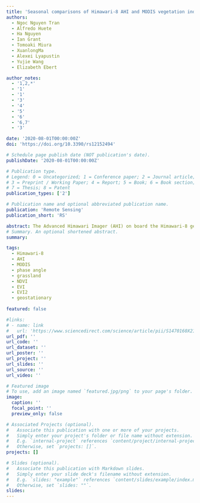 ```yaml
---
title: 'Seasonal comparisons of Himawari-8 AHI and MODIS vegetation indices over latitudinal Australian grassland sites'
authors:
  - Ngoc Nguyen Tran
  - Alfredo Huete
  - Ha Nguyen
  - Ian Grant
  - Tomoaki Miura
  - XuanlongMa
  - Alexei Lyapustin
  - Yujie Wang 
  - Elizabeth Ebert

author_notes:
  - '1,2,*'
  - '1'
  - '1'
  - '3'
  - '4'
  - '5'
  - '6'
  - '6,7'
  - '3'

date: '2020-08-01T00:00:00Z'
doi: 'https://doi.org/10.3390/rs12152494'

# Schedule page publish date (NOT publication's date).
publishDate: '2020-08-01T00:00:00Z'

# Publication type.
# Legend: 0 = Uncategorized; 1 = Conference paper; 2 = Journal article;
# 3 = Preprint / Working Paper; 4 = Report; 5 = Book; 6 = Book section;
# 7 = Thesis; 8 = Patent
publication_types: ['2']

# Publication name and optional abbreviated publication name.
publication: 'Remote Sensing'
publication_short: 'RS'

abstract: The Advanced Himawari Imager (AHI) on board the Himawari-8 geostationary (GEO) satellite offers comparable spectral and spatial resolutions as low earth orbiting (LEO) sensors such as the Moderate Resolution Imaging Spectroradiometer (MODIS) and Visible Infrared Imaging Radiometer Suite (VIIRS) sensors, but with hypertemporal image acquisition capability. This raises the possibility of improved monitoring of highly dynamic ecosystems, such as grasslands, including fine-scale phenology retrievals from vegetation index (VI) time series. However, identifying and understanding how GEO VI temporal profiles would be different from traditional LEO VIs need to be evaluated, especially with the new generation of geostationary satellites, with unfamiliar observation geometries not experienced with MODIS, VIIRS, or Advanced Very High Resolution Radiometer (AVHRR) VI time series data. The objectives of this study were to investigate the variations in AHI reflectances and normalized difference vegetation index (NDVI), enhanced vegetation index (EVI), and two-band EVI (EVI2) in relation to diurnal phase angle variations, and to compare AHI VI seasonal datasets with MODIS VIs (standard and sun and view angle-adjusted VIs) over a functional range of dry grassland sites in eastern Australia. Strong NDVI diurnal variations and negative NDVI hotspot effects were found due to differential red and NIR band sensitivities to diurnal phase angle changes. In contrast, EVI and EVI2 were nearly insensitive to diurnal phase angle variations and displayed nearly flat diurnal profiles without noticeable hotspot influences. At seasonal time scales, AHI NDVI values were consistently lower than MODIS NDVI values, while AHI EVI and EVI2 values were significantly higher than MODIS EVI and EVI2 values, respectively. We attributed the cross-sensor differences in VI patterns to the year-round smaller phase angles and backscatter observations from AHI, in which the sunlit canopies induced a positive EVI/ EVI2 response and negative NDVI response. BRDF adjustments of MODIS VIs to solar noon and to the oblique view zenith angle of AHI resulted in strong cross-sensor convergence of VI values (R2 > 0.94, mean absolute difference <0.02). These results highlight the importance of accounting for cross-sensor observation geometries for generating compatible AHI and MODIS annual VI time series. The strong agreement found in this study shows promise in cross-sensor applications and suggests that a denser time series can be formed through combined GEO and LEO measurement synergies.
# Summary. An optional shortened abstract.
summary: 

tags:
  - Himawari-8
  - AHI
  - MODIS
  - phase angle
  - grassland
  - NDVI
  - EVI
  - EVI2
  - geostationary
  
featured: false

#links:
# - name: link
#   url: 'https://www.sciencedirect.com/science/article/pii/S1470160X21006658'
url_pdf: ''
url_code: ''
url_dataset: ''
url_poster: ''
url_project: ''
url_slides: ''
url_source: ''
url_video: ''

# Featured image
# To use, add an image named `featured.jpg/png` to your page's folder.
image:
  caption: ''
  focal_point: ''
  preview_only: false

# Associated Projects (optional).
#   Associate this publication with one or more of your projects.
#   Simply enter your project's folder or file name without extension.
#   E.g. `internal-project` references `content/project/internal-project/index.md`.
#   Otherwise, set `projects: []`.
projects: []

# Slides (optional).
#   Associate this publication with Markdown slides.
#   Simply enter your slide deck's filename without extension.
#   E.g. `slides: "example"` references `content/slides/example/index.md`.
#   Otherwise, set `slides: ""`.
slides:
---
```


